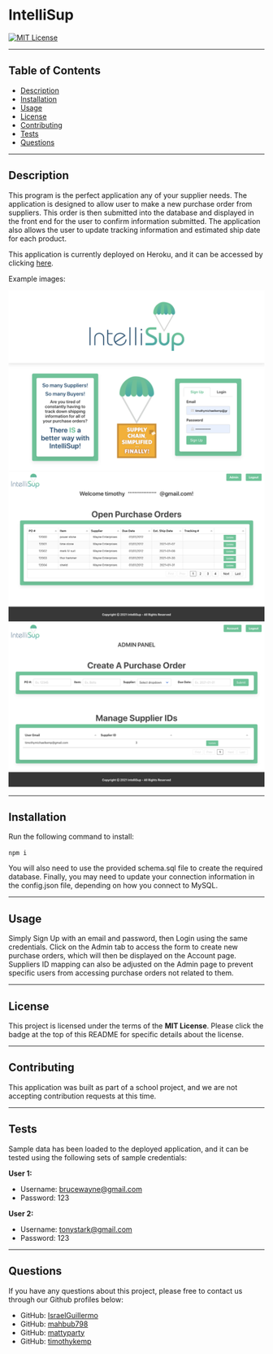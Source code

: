 # IntelliSup

  [![MIT License](https://img.shields.io/badge/license-MIT%20License-green)](https://opensource.org/licenses/MIT)

-----

## Table of Contents

* [Description](#description)
* [Installation](#installation)
* [Usage](#usage)
* [License](#license)
* [Contributing](#contributing)
* [Tests](#tests)
* [Questions](#questions)

-----

## Description

This program is the perfect application any of your supplier needs. The application is designed to allow user to make a new purchase order from suppliers. This order is then submitted into the database and displayed in the front end for the user to confirm information submitted. The application also allows the user to update tracking information and estimated ship date for each product.

This application is currently deployed on Heroku, and it can be accessed by clicking [here](https://intellisup.herokuapp.com/).

Example images:

![Homepage](./public/images/homePage.png)
![Account](./public/images/account.png)
![Admin](./public/images/admin.png)

-----

## Installation

Run the following command to install:

```npm i```

You will also need to use the provided schema.sql file to create the required database. Finally, you may need to update your connection information in the config.json file, depending on how you connect to MySQL.

-----

## Usage

Simply Sign Up with an email and password, then Login using the same credentials. Click on the Admin tab to access the form to create new purchase orders, which will then be displayed on the Account page. Suppliers ID mapping can also be adjusted on the Admin page to prevent specific users from accessing purchase orders not related to them.

-----

## License

This project is licensed under the terms of the **MIT License**. Please click the badge at the top of this README for specific details about the license.

-----

## Contributing

This application was built as part of a school project, and we are not accepting contribution requests at this time.

-----

## Tests

Sample data has been loaded to the deployed application, and it can be tested using the following sets of sample credentials:

**User 1:**

* Username: brucewayne@gmail.com
* Password: 123

**User 2:**

* Username: tonystark@gmail.com
* Password: 123

-----

## Questions

If you have any questions about this project, please free to contact us through our Github profiles below:

* GitHub: [IsraelGuillermo](https://github.com/IsraelGuillermo)
* GitHub: [mahbub798](https://github.com/mahbub798)
* GitHub: [mattyparty](https://github.com/mattyparty)
* GitHub: [timothykemp](https://github.com/timothykemp)
